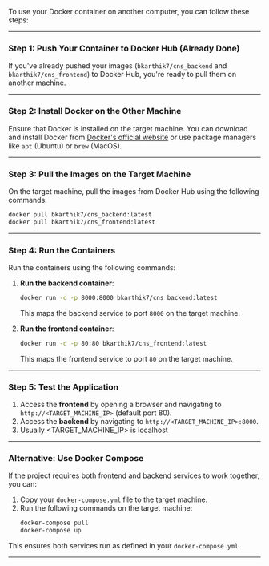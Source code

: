 To use your Docker container on another computer, you can follow these steps:

---

### **Step 1: Push Your Container to Docker Hub (Already Done)**
If you've already pushed your images (`bkarthik7/cns_backend` and `bkarthik7/cns_frontend`) to Docker Hub, you're ready to pull them on another machine.

---

### **Step 2: Install Docker on the Other Machine**
Ensure that Docker is installed on the target machine. You can download and install Docker from [Docker's official website](https://www.docker.com/products/docker-desktop/) or use package managers like `apt` (Ubuntu) or `brew` (MacOS).

---

### **Step 3: Pull the Images on the Target Machine**
On the target machine, pull the images from Docker Hub using the following commands:

```bash
docker pull bkarthik7/cns_backend:latest
docker pull bkarthik7/cns_frontend:latest
```

---

### **Step 4: Run the Containers**
Run the containers using the following commands:

1. **Run the backend container**:
   ```bash
   docker run -d -p 8000:8000 bkarthik7/cns_backend:latest
   ```
   This maps the backend service to port `8000` on the target machine.

2. **Run the frontend container**:
   ```bash
   docker run -d -p 80:80 bkarthik7/cns_frontend:latest
   ```
   This maps the frontend service to port `80` on the target machine.

---

### **Step 5: Test the Application**
1. Access the **frontend** by opening a browser and navigating to `http://<TARGET_MACHINE_IP>` (default port 80).
2. Access the **backend** by navigating to `http://<TARGET_MACHINE_IP>:8000`.
3. Usually <TARGET_MACHINE_IP> is localhost

---

### **Alternative: Use Docker Compose**
If the project requires both frontend and backend services to work together, you can:
1. Copy your `docker-compose.yml` file to the target machine.
2. Run the following commands on the target machine:
   ```bash
   docker-compose pull
   docker-compose up
   ```

This ensures both services run as defined in your `docker-compose.yml`.

---
